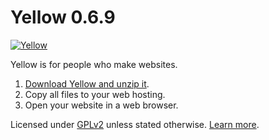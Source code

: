 Yellow 0.6.9
============
[![Yellow](https://raw.githubusercontent.com/datenstrom/yellow-developers/master/media/images/yellow-photo.jpg)](https://datenstrom.se/yellow/)

Yellow is for people who make websites.

1. [Download Yellow and unzip it](https://github.com/datenstrom/yellow/archive/master.zip).
2. Copy all files to your web hosting.
3. Open your website in a web browser.

Licensed under [GPLv2](https://github.com/datenstrom/yellow/blob/master/LICENSE.md) unless stated otherwise. [Learn more](https://developers.datenstrom.se/help/).
